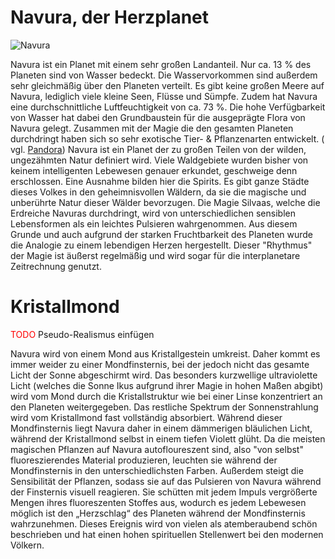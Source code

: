 # Navura, der Herzplanet

![Navura](navura.png)

Navura ist ein Planet mit einem sehr großen Landanteil. Nur ca. 13 % des Planeten sind von Wasser bedeckt. Die
Wasservorkommen sind außerdem sehr gleichmäßig über den Planeten verteilt. Es gibt keine großen Meere auf Navura,
lediglich viele kleine Seen, Flüsse und Sümpfe. Zudem hat Navura eine durchschnittliche Luftfeuchtigkeit von ca. 73 %.
Die hohe Verfügbarkeit von Wasser hat dabei den Grundbaustein für die ausgeprägte Flora von Navura gelegt. Zusammen mit
der Magie die den gesamten Planeten durchdringt haben sich so sehr exotische Tier- & Pflanzenarten entwickelt. (
vgl. [Pandora](https://www.google.com/search?q=Avatar+pandora%27s+flora&source=lnms&tbm=isch&sa=X&ved=2ahUKEwj4_5248uP5AhVRhqQKHWjlAgoQ_AUoAXoECAEQAw&biw=1858&bih=967&dpr=1))
Navura ist ein Planet der zu großen Teilen von der wilden, ungezähmten Natur definiert wird. Viele Waldgebiete wurden
bisher von keinem intelligenten Lebewesen genauer erkundet, geschweige denn erschlossen. Eine Ausnahme bilden hier die
Spirits. Es gibt ganze Städte dieses Volkes in den geheimnisvollen Wäldern, da sie die magische und unberührte Natur
dieser Wälder bevorzugen.
Die Magie Silvaas, welche die Erdreiche Navuras durchdringt, wird von unterschiedlichen sensiblen Lebensformen als ein
leichtes Pulsieren wahrgenommen. Aus diesem Grunde und auch aufgrund der starken Fruchtbarkeit des Planeten wurde die
Analogie zu einem lebendigen Herzen hergestellt. Dieser "Rhythmus" der Magie ist äußerst regelmäßig und wird sogar für
die interplanetare Zeitrechnung genutzt.

# Kristallmond
<span style="color: red;">TODO</span> Pseudo-Realismus einfügen

Navura wird von einem Mond aus Kristallgestein umkreist.
Daher kommt es immer weider zu einer Mondfinsternis, bei der jedoch nicht das gesamte Licht der Sonne abgeschirmt wird. Das besonders kurzwellige ultraviolette Licht (welches die Sonne Ikus aufgrund ihrer Magie in hohen Maßen abgibt) wird vom Mond durch die Kristallstruktur wie bei einer Linse konzentriert an den Planeten weitergegeben. Das restliche Spektrum der Sonnenstrahlung wird vom Kristallmond fast vollständig absorbiert. Während dieser Mondfinsternis liegt Navura daher in einem dämmerigen bläulichen Licht, während der Kristallmond selbst in einem tiefen Violett glüht. 
Da die meisten magischen Pflanzen auf Navura autofloureszent sind, also "von selbst" fluoreszierendes Material produzieren, leuchten sie während der Mondfinsternis in den unterschiedlichsten Farben. Außerdem steigt die Sensibilität der Pflanzen, sodass sie auf das Pulsieren von Navura während der Finsternis visuell reagieren. Sie schütten mit jedem Impuls vergrößerte Mengen ihres fluoreszenten Stoffes aus, wodurch es jedem Lebewesen möglich ist den „Herzschlag“ des Planeten während der Mondfinsternis wahrzunehmen. Dieses Ereignis wird von vielen als atemberaubend schön beschrieben und hat einen hohen spirituellen Stellenwert bei den modernen Völkern.

